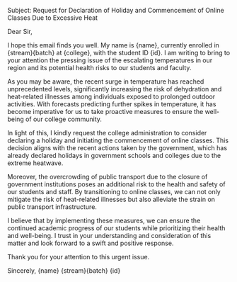 Subject: Request for Declaration of Holiday and Commencement of Online Classes Due to Excessive Heat

Dear Sir,

I hope this email finds you well. My name is {name}, currently enrolled in {stream}{batch} at {college}, with the student ID {id}. I am writing to bring to your attention the pressing issue of the escalating temperatures in our region and its potential health risks to our students and faculty.

As you may be aware, the recent surge in temperature has reached unprecedented levels, significantly increasing the risk of dehydration and heat-related illnesses among individuals exposed to prolonged outdoor activities. With forecasts predicting further spikes in temperature, it has become imperative for us to take proactive measures to ensure the well-being of our college community.

In light of this, I kindly request the college administration to consider declaring a holiday and initiating the commencement of online classes. This decision aligns with the recent actions taken by the government, which has already declared holidays in government schools and colleges due to the extreme heatwave.

Moreover, the overcrowding of public transport due to the closure of government institutions poses an additional risk to the health and safety of our students and staff. By transitioning to online classes, we can not only mitigate the risk of heat-related illnesses but also alleviate the strain on public transport infrastructure.

I believe that by implementing these measures, we can ensure the continued academic progress of our students while prioritizing their health and well-being. I trust in your understanding and consideration of this matter and look forward to a swift and positive response.

Thank you for your attention to this urgent issue.

Sincerely,
{name}
{stream}{batch}
{id}